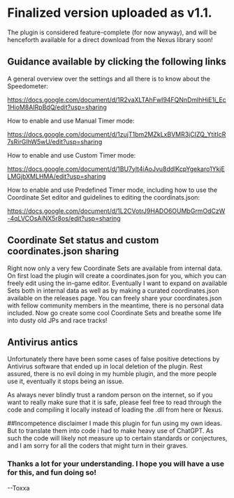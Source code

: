 # Finalized version uploaded as v1.1.
The plugin is considered feature-complete (for now anyway), and will be henceforth available for a direct download from the Nexus library soon!

## Guidance available by clicking the following links
A general overview over the settings and all there is to know about the Speedometer:

https://docs.google.com/document/d/1R2vaXLTAhFwI94FQNnDmIhHiE1i_Ec1HioM8AIRpBdQ/edit?usp=sharing

How to enable and use Manual Timer mode:

https://docs.google.com/document/d/1zujT1bm2MZkLxBVMR3jCIZQ_YtitIcR7sRirGIhW5wU/edit?usp=sharing

How to enable and use Custom Timer mode:

https://docs.google.com/document/d/1BU7ylt4iAoJvu8ddlKcpYgekaro1YkjELMGjbXMLHMA/edit?usp=sharing

How to enable and use Predefined Timer mode, including how to use the Coordinate Set editor and guidelines to editing the coordinats.json:

https://docs.google.com/document/d/1L2CVotrJ9HADO6OUMbGrmOdCzW-4qLVCOsAiNX5r8os/edit?usp=sharing

## Coordinate Set status and custom coordinates.json sharing
Right now only a very few Coordinate Sets are available from internal data. On first load the plugin will create a coordinates.json for you, which you can freely edit using the in-game editor. Eventually I want to expand on available Sets both in internal data as well as by making a curated coordinates.json available on the releases page. You can freely share your coordinates.json with fellow community members in the meantime, there is no personal data included. Now go create some cool Coordinate Sets and breathe some life into dusty old JPs and race tracks!

## Antivirus antics
Unfortunately there have been some cases of false positive detections by Antivirus software that ended up in local deletion of the plugin. Rest assured, there is no evil doing in my humble plugin, and the more people use it, eventually it stops being an issue.

As always never blindly trust a random person on the internet, so if you want to really make sure that it is safe, please feel free to read through the code and compiling it locally instead of loading the .dll from here or Nexus.

##Incompetence disclaimer
I made this plugin for fun using my own ideas. But to translate them into code i had to make heavy use of ChatGPT. As such the code will likely not measure up to certain standards or conjectures, and I am sorry for all the coders that might turn in their graves.

### Thanks a lot for your understanding. I hope you will have a use for this, and fun doing so!
 --Toxxa

